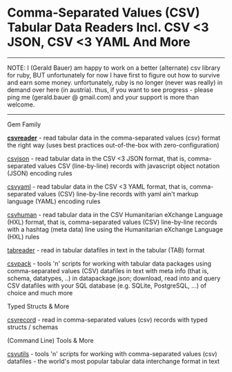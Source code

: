 # Comma-Separated Values (CSV) Tabular Data Readers Incl. CSV <3 JSON, CSV <3 YAML And More

---

NOTE:  I (Gerald Bauer) am happy to work on a better (alternate) csv library for ruby, BUT unfortunately for now I have first to figure out how to survive and earn some money. unfortunately, ruby is no longer (never was really) in demand over here (in austria). 
thus, if you want to see progress - please ping me (gerald.bauer @ gmail.com) and your support is more than welcome.

---




Gem Family

[**csvreader**](csvreader) - read tabular data in the comma-separated values (csv) format the right way (uses best practices out-of-the-box with zero-configuration)

[csvjson](csvjson) - read tabular data in the CSV <3 JSON format, that is, comma-separated values CSV (line-by-line) records with javascript object notation (JSON) encoding rules

[csvyaml](csvyaml) - read tabular data in the CSV <3 YAML format, that is, comma-separated values (CSV) line-by-line records with yaml ain't markup language (YAML) encoding rules

[csvhuman](csvhuman) - read tabular data in the CSV Humanitarian eXchange Language (HXL)  format, that is, comma-separated values (CSV) line-by-line records with a hashtag (meta data) line using the Humanitarian eXchange Language (HXL) rules

[tabreader](tabreader) - read in tabular datafiles in text in the tabular (TAB) format

[csvpack](csvpack) - tools 'n' scripts for working with tabular data packages using comma-separated values (CSV) datafiles in text with meta info (that is, schema, datatypes, ..) in datapackage.json; download, read into and query CSV datafiles with your SQL database (e.g. SQLite, PostgreSQL, ...) of choice and much more



<!-- break -->

Typed Structs & More

[csvrecord](csvrecord) - read in comma-separated values (csv) records with typed structs / schemas


<!-- break -->

(Command Line) Tools & More

[csvutils](csvutils) - tools 'n' scripts for working with comma-separated values (csv) datafiles - the world's most popular tabular data interchange format in text



